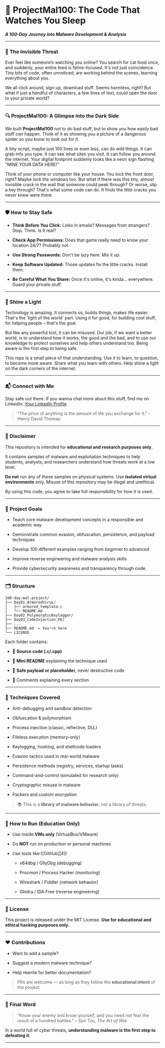 # 🧠 ProjectMal100: The Code That Watches You Sleep

***A 100-Day Journey into Malware Development & Analysis***

---

### 🧩 The Invisible Threat

Ever feel like someone’s watching you online? You search for cat food once, and suddenly, your entire feed is feline-focused. It's not just coincidence. Tiny bits of code, often unnoticed, are working behind the scenes, learning everything about you.

We all click around, sign up, download stuff. Seems harmless, right? But what if just a handful of characters, a few lines of text, could open the door to your private world?

---

### 🔍 ProjectMal100: A Glimpse into the Dark Side

We built **ProjectMal100** not to do bad stuff, but to show you how easily bad stuff *can* happen. Think of it as showing you a picture of a dangerous spider so you know to look out for it.

A tiny script, maybe just 100 lines or even less, can do wild things. It can grab info you type. It can see what sites you visit. It can follow you around the internet. Your digital footprint suddenly looks like a neon sign flashing "MINE YOUR DATA HERE!"

Think of your phone or computer like your house. You lock the front door, right? Maybe lock the windows too. But what if there was this tiny, almost invisible crack in the wall that someone could peek through? Or worse, slip a key through? That's what some code can do. It finds the little cracks you never knew were there.

---

### 🛡️ How to Stay Safe

* **Think Before You Click:** Links in emails? Messages from strangers? Stop. Think. Is it real?

* **Check App Permissions:** Does that game really need to know your location 24/7? Probably not.

* **Use Strong Passwords:** Don't be lazy here. Mix it up.

* **Keep Software Updated:** Those updates fix the little cracks. Install them.

* **Be Careful What You Share:** Once it's online, it's kinda... everywhere. Guard your private stuff.

---

### 🌟 Shine a Light

Technology is amazing. It connects us, builds things, makes life easier. That's the 'light of the world' part. Using it for good, for building cool stuff, for helping people – that's the goal.

But like any powerful tool, it can be misused. Our job, if we want a better world, is to understand how it works, the good and the bad, and to use our knowledge to protect ourselves and help others understand too. Being aware is the first step to being safe.

This repo is a small piece of that understanding. Use it to learn, to question, to become more aware. Share what you learn with others. Help shine a light on the dark corners of the internet.

---

### 📬 Connect with Me

Stay safe out there. If you wanna chat more about this stuff, find me on LinkedIn: [Your LinkedIn Profile](#)

> "The price of anything is the amount of life you exchange for it." - Henry David Thoreau

---

### 🚨 Disclaimer

This repository is intended for **educational and research purposes only**.

It contains samples of malware and exploitation techniques to help students, analysts, and researchers understand how threats work at a low level.

**Do not** run any of these samples on physical systems. Use **isolated virtual environments** only.
Misuse of this repository may be illegal and unethical.

By using this code, you agree to take full responsibility for how it is used.

---

### 🎯 Project Goals

* Teach core malware development concepts in a responsible and academic way

* Demonstrate common evasion, obfuscation, persistence, and payload techniques

* Develop 100 different examples ranging from beginner to advanced

* Improve reverse engineering and malware analysis skills

* Provide cybersecurity awareness and transparency through code.

---

### 🗂️ Structure

```
100-day-mal-project/
├── Day01_ArmoredVirus/
│   ├── armored_template.c
│   └── README.md
├── Day02_PolymorphicKeylogger/
├── Day03_CodeInjection_PE/
├── ...
├── README.md  ← You're here
└── LICENSE
```

Each folder contains:

* 📄 **Source code (.c/.cpp)**

* 📝 **Mini README** explaining the technique used

* 🔐 **Safe payload or placeholder**, never destructive code

* 💬 Comments explaining every section

---

### 🧩 Techniques Covered

* Anti-debugging and sandbox detection

* Obfuscation & polymorphism

* Process injection (classic, reflective, DLL)

* Fileless execution (memory-only)

* Keylogging, hooking, and shellcode loaders

* Evasion tactics used in real-world malware

* Persistence methods (registry, services, startup tasks)

* Command-and-control (simulated for research only)

* Cryptographic misuse in malware

* Packers and custom encryption

> 📚 This is a **library of malware behavior**, not a library of threats.

---

### 🧪 How to Run (Education Only)

* Use inside **VMs only** (VirtualBox/VMware)

* Do **NOT** run on production or personal machines

* Use tools like:([GitHub][4])

  * x64dbg / OllyDbg (debugging)

  * Procmon / Process Hacker (monitoring)

  * Wireshark / Fiddler (network behavior)

  * Ghidra / IDA Free (reverse engineering)

---

### 🔐 License

This project is released under the MIT License.
**Use for educational and ethical hacking purposes only.**

---

### ❤️ Contributions

* Want to add a sample?

* Suggest a modern malware technique?

* Help rewrite for better documentation?

> PRs are welcome — as long as they follow the **educational intent** of the project.

---

### 📢 Final Word

> “Know your enemy and know yourself, and you need not fear the result of a hundred battles.”
> – *Sun Tzu, The Art of War*

In a world full of cyber threats, **understanding malware is the first step to defeating it**.

---

